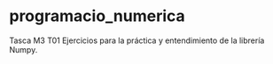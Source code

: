 # programacio_numerica
Tasca M3 T01 Ejercicios para la práctica y entendimiento de la librería Numpy. 
